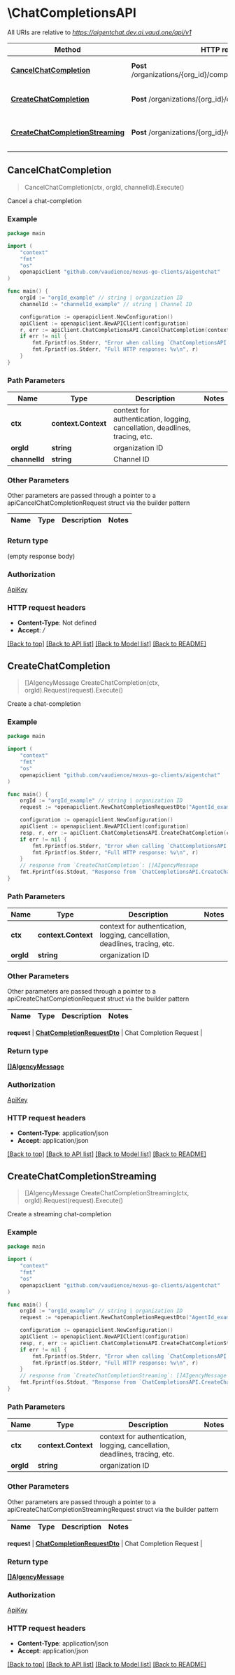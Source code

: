 # \ChatCompletionsAPI

All URIs are relative to *https://aigentchat.dev.ai.vaud.one/api/v1*

Method | HTTP request | Description
------------- | ------------- | -------------
[**CancelChatCompletion**](ChatCompletionsAPI.md#CancelChatCompletion) | **Post** /organizations/{org_id}/completions/cancel/{channel_id} | Cancel a chat-completion
[**CreateChatCompletion**](ChatCompletionsAPI.md#CreateChatCompletion) | **Post** /organizations/{org_id}/completions | Create a chat-completion
[**CreateChatCompletionStreaming**](ChatCompletionsAPI.md#CreateChatCompletionStreaming) | **Post** /organizations/{org_id}/completions/stream | Create a streaming chat-completion



## CancelChatCompletion

> CancelChatCompletion(ctx, orgId, channelId).Execute()

Cancel a chat-completion



### Example

```go
package main

import (
	"context"
	"fmt"
	"os"
	openapiclient "github.com/vaudience/nexus-go-clients/aigentchat"
)

func main() {
	orgId := "orgId_example" // string | organization ID
	channelId := "channelId_example" // string | Channel ID

	configuration := openapiclient.NewConfiguration()
	apiClient := openapiclient.NewAPIClient(configuration)
	r, err := apiClient.ChatCompletionsAPI.CancelChatCompletion(context.Background(), orgId, channelId).Execute()
	if err != nil {
		fmt.Fprintf(os.Stderr, "Error when calling `ChatCompletionsAPI.CancelChatCompletion``: %v\n", err)
		fmt.Fprintf(os.Stderr, "Full HTTP response: %v\n", r)
	}
}
```

### Path Parameters


Name | Type | Description  | Notes
------------- | ------------- | ------------- | -------------
**ctx** | **context.Context** | context for authentication, logging, cancellation, deadlines, tracing, etc.
**orgId** | **string** | organization ID | 
**channelId** | **string** | Channel ID | 

### Other Parameters

Other parameters are passed through a pointer to a apiCancelChatCompletionRequest struct via the builder pattern


Name | Type | Description  | Notes
------------- | ------------- | ------------- | -------------



### Return type

 (empty response body)

### Authorization

[ApiKey](../README.md#ApiKey)

### HTTP request headers

- **Content-Type**: Not defined
- **Accept**: */*

[[Back to top]](#) [[Back to API list]](../README.md#documentation-for-api-endpoints)
[[Back to Model list]](../README.md#documentation-for-models)
[[Back to README]](../README.md)


## CreateChatCompletion

> []AIgencyMessage CreateChatCompletion(ctx, orgId).Request(request).Execute()

Create a chat-completion



### Example

```go
package main

import (
	"context"
	"fmt"
	"os"
	openapiclient "github.com/vaudience/nexus-go-clients/aigentchat"
)

func main() {
	orgId := "orgId_example" // string | organization ID
	request := *openapiclient.NewChatCompletionRequestDto("AgentId_example", "Message_example") // ChatCompletionRequestDto | Chat Completion Request

	configuration := openapiclient.NewConfiguration()
	apiClient := openapiclient.NewAPIClient(configuration)
	resp, r, err := apiClient.ChatCompletionsAPI.CreateChatCompletion(context.Background(), orgId).Request(request).Execute()
	if err != nil {
		fmt.Fprintf(os.Stderr, "Error when calling `ChatCompletionsAPI.CreateChatCompletion``: %v\n", err)
		fmt.Fprintf(os.Stderr, "Full HTTP response: %v\n", r)
	}
	// response from `CreateChatCompletion`: []AIgencyMessage
	fmt.Fprintf(os.Stdout, "Response from `ChatCompletionsAPI.CreateChatCompletion`: %v\n", resp)
}
```

### Path Parameters


Name | Type | Description  | Notes
------------- | ------------- | ------------- | -------------
**ctx** | **context.Context** | context for authentication, logging, cancellation, deadlines, tracing, etc.
**orgId** | **string** | organization ID | 

### Other Parameters

Other parameters are passed through a pointer to a apiCreateChatCompletionRequest struct via the builder pattern


Name | Type | Description  | Notes
------------- | ------------- | ------------- | -------------

 **request** | [**ChatCompletionRequestDto**](ChatCompletionRequestDto.md) | Chat Completion Request | 

### Return type

[**[]AIgencyMessage**](AIgencyMessage.md)

### Authorization

[ApiKey](../README.md#ApiKey)

### HTTP request headers

- **Content-Type**: application/json
- **Accept**: application/json

[[Back to top]](#) [[Back to API list]](../README.md#documentation-for-api-endpoints)
[[Back to Model list]](../README.md#documentation-for-models)
[[Back to README]](../README.md)


## CreateChatCompletionStreaming

> []AIgencyMessage CreateChatCompletionStreaming(ctx, orgId).Request(request).Execute()

Create a streaming chat-completion



### Example

```go
package main

import (
	"context"
	"fmt"
	"os"
	openapiclient "github.com/vaudience/nexus-go-clients/aigentchat"
)

func main() {
	orgId := "orgId_example" // string | organization ID
	request := *openapiclient.NewChatCompletionRequestDto("AgentId_example", "Message_example") // ChatCompletionRequestDto | Chat Completion Request

	configuration := openapiclient.NewConfiguration()
	apiClient := openapiclient.NewAPIClient(configuration)
	resp, r, err := apiClient.ChatCompletionsAPI.CreateChatCompletionStreaming(context.Background(), orgId).Request(request).Execute()
	if err != nil {
		fmt.Fprintf(os.Stderr, "Error when calling `ChatCompletionsAPI.CreateChatCompletionStreaming``: %v\n", err)
		fmt.Fprintf(os.Stderr, "Full HTTP response: %v\n", r)
	}
	// response from `CreateChatCompletionStreaming`: []AIgencyMessage
	fmt.Fprintf(os.Stdout, "Response from `ChatCompletionsAPI.CreateChatCompletionStreaming`: %v\n", resp)
}
```

### Path Parameters


Name | Type | Description  | Notes
------------- | ------------- | ------------- | -------------
**ctx** | **context.Context** | context for authentication, logging, cancellation, deadlines, tracing, etc.
**orgId** | **string** | organization ID | 

### Other Parameters

Other parameters are passed through a pointer to a apiCreateChatCompletionStreamingRequest struct via the builder pattern


Name | Type | Description  | Notes
------------- | ------------- | ------------- | -------------

 **request** | [**ChatCompletionRequestDto**](ChatCompletionRequestDto.md) | Chat Completion Request | 

### Return type

[**[]AIgencyMessage**](AIgencyMessage.md)

### Authorization

[ApiKey](../README.md#ApiKey)

### HTTP request headers

- **Content-Type**: application/json
- **Accept**: application/json

[[Back to top]](#) [[Back to API list]](../README.md#documentation-for-api-endpoints)
[[Back to Model list]](../README.md#documentation-for-models)
[[Back to README]](../README.md)

